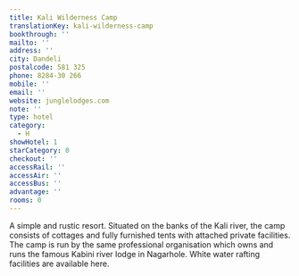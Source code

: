 ```yaml
---
title: Kali Wilderness Camp
translationKey: kali-wilderness-camp
bookthrough: ''
mailto: ''
address: ''
city: Dandeli
postalcode: 581 325
phone: 8284-30 266
mobile: ''
email: ''
website: junglelodges.com
note: ''
type: hotel
category:
  - H
showHotel: 1
starCategory: 0
checkout: ''
accessRail: ''
accessAir: ''
accessBus: ''
advantage: ''
rooms: 0
---
```

A simple and rustic resort. Situated on the banks of the Kali river, the camp consists of cottages and fully furnished tents with attached private facilities.  The camp is run by the same professional organisation which owns and runs the famous Kabini river lodge in Nagarhole. White water rafting facilities are available here.